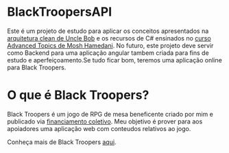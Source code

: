 # BlackTroopersAPI

Este é um projeto de estudo para aplicar os conceitos apresentados na [arquitetura clean de Uncle Bob](https://blog.cleancoder.com/uncle-bob/2012/08/13/the-clean-architecture.html) e os recursos de C# ensinados no [curso Advanced Topics de Mosh Hamedani](https://www.udemy.com/course/csharp-advanced). No futuro, este projeto deve servir como Backend para uma aplicação angular tambem criada para fins de estudo e aperfeiçoamento.Se tudo ficar bom, teremos uma aplicação online para Black Troopers.

# O que é Black Troopers?
Black Troopers é um jogo de RPG de mesa beneficente criado por mim e publicado via [financiamento coletivo](https://www.catarse.me/black_troopers). Meu objetivo é prover para aos apoiadores uma aplicação web com conteudos relativos ao jogo.

Conheça mais de Black Troopers [aqui](http://guildadosmestres.com.br/tag/black-troopers/).
